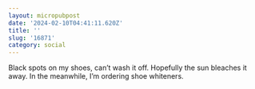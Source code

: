 ```yaml
---
layout: micropubpost
date: '2024-02-10T04:41:11.620Z'
title: ''
slug: '16871'
category: social
---
```

Black spots on my shoes, can’t wash it off. Hopefully the sun bleaches it away. In the meanwhile, I’m ordering shoe whiteners.
